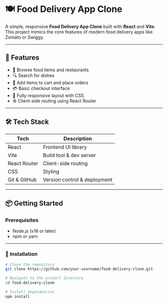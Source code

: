 # 🍽️ Food Delivery App Clone

A simple, responsive **Food Delivery App Clone** built with **React** and **Vite**.  
This project mimics the core features of modern food delivery apps like Zomato or Swiggy.

---

## 🚀 Features

- 🏪 Browse food items and restaurants
- 🔍 Search for dishes
- 🛒 Add items to cart and place orders
- 💳 Basic checkout interface
- 📱 Fully responsive layout with CSS
- ⚙️ Client-side routing using React Router

---

## 🛠️ Tech Stack

| Tech         | Description                   |
|--------------|-------------------------------|
| React        | Frontend UI library           |
| Vite         | Build tool & dev server       |
| React Router | Client-side routing           |
| CSS          | Styling                       |
| Git & GitHub | Version control & deployment  |

---

## 📦 Getting Started

### Prerequisites

- Node.js (v18 or later)
- npm or yarn

---

### 🚀 Installation

```bash
# Clone the repository
git clone https://github.com/your-username/food-delivery-clone.git

# Navigate to the project directory
cd food-delivery-clone

# Install dependencies
npm install
